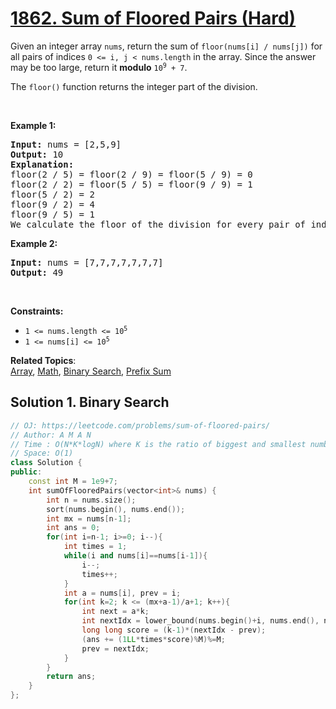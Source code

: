 # [1862. Sum of Floored Pairs (Hard)](https://leetcode.com/problems/sum-of-floored-pairs/)

<p>Given an integer array <code>nums</code>, return the sum of <code>floor(nums[i] / nums[j])</code> for all pairs of indices <code>0 &lt;= i, j &lt; nums.length</code> in the array. Since the answer may be too large, return it <strong>modulo</strong> <code>10<sup>9</sup> + 7</code>.</p>

<p>The <code>floor()</code> function returns the integer part of the division.</p>

<p>&nbsp;</p>
<p><strong>Example 1:</strong></p>

<pre><strong>Input:</strong> nums = [2,5,9]
<strong>Output:</strong> 10
<strong>Explanation:</strong>
floor(2 / 5) = floor(2 / 9) = floor(5 / 9) = 0
floor(2 / 2) = floor(5 / 5) = floor(9 / 9) = 1
floor(5 / 2) = 2
floor(9 / 2) = 4
floor(9 / 5) = 1
We calculate the floor of the division for every pair of indices in the array then sum them up.
</pre>

<p><strong>Example 2:</strong></p>

<pre><strong>Input:</strong> nums = [7,7,7,7,7,7,7]
<strong>Output:</strong> 49
</pre>

<p>&nbsp;</p>
<p><strong>Constraints:</strong></p>

<ul>
	<li><code>1 &lt;= nums.length &lt;= 10<sup>5</sup></code></li>
	<li><code>1 &lt;= nums[i] &lt;= 10<sup>5</sup></code></li>
</ul>


**Related Topics**:  
[Array](https://leetcode.com/tag/array/), [Math](https://leetcode.com/tag/math/), [Binary Search](https://leetcode.com/tag/binary-search/), [Prefix Sum](https://leetcode.com/tag/prefix-sum/)

## Solution 1. Binary Search

```cpp
// OJ: https://leetcode.com/problems/sum-of-floored-pairs/
// Author: A M A N
// Time : O(N*K*logN) where K is the ratio of biggest and smallest number
// Space: O(1)
class Solution {
public:
    const int M = 1e9+7;
    int sumOfFlooredPairs(vector<int>& nums) {
        int n = nums.size();
        sort(nums.begin(), nums.end());
        int mx = nums[n-1];
        int ans = 0;
        for(int i=n-1; i>=0; i--){
            int times = 1;
            while(i and nums[i]==nums[i-1]){
                i--;
                times++;
            }
            int a = nums[i], prev = i;
            for(int k=2; k <= (mx+a-1)/a+1; k++){
                int next = a*k;
                int nextIdx = lower_bound(nums.begin()+i, nums.end(), next) - nums.begin();
                long long score = (k-1)*(nextIdx - prev);
                (ans += (1LL*times*score)%M)%=M;
                prev = nextIdx;
            }
        }
        return ans;
    }
};
```